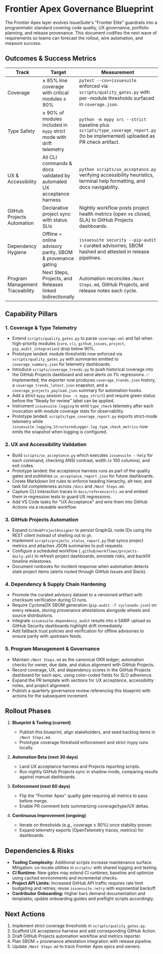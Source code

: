 # Frontier Apex Governance Blueprint

The Frontier Apex layer evolves IssueSuite's "Frontier Elite" guardrails into a
programmatic standard covering code quality, UX governance, portfolio planning,
and release provenance. This document codifies the next wave of requirements so
teams can forecast the rollout, wire automation, and measure success.

## Outcomes & Success Metrics

| Track | Target | Measurement |
| ----- | ------ | ----------- |
| Coverage | ≥ 85% line coverage with critical modules ≥ 90% | `pytest --cov=issuesuite` enforced via `scripts/quality_gates.py` with per-module thresholds surfaced in `coverage.json`. |
| Type Safety | ≥ 90% of modules included in `mypy` strict mode with drift telemetry | `python -m mypy src --strict` baseline plus `scripts/type_coverage_report.py` (to be implemented) uploaded as PR check artifact. |
| UX & Accessibility | All CLI commands & docs validated by automated UX acceptance harness | `python scripts/ux_acceptance.py` verifying accessibility heuristics, terminal help formatting, and docs navigability. |
| GitHub Projects Automation | Declarative project sync with status SLIs | Nightly workflow posts project health metrics (open vs closed, SLA) to GitHub Projects dashboards. |
| Dependency Hygiene | Offline + online advisory parity, SBOM & provenance gating | `issuesuite security --pip-audit` + curated advisories; SBOM hashed and attested in release pipelines. |
| Program Management Traceability | Next Steps, Projects, and Releases linked bidirectionally | Automation reconciles `/Next Steps.md`, GitHub Projects, and release notes each cycle. |

## Capability Pillars

### 1. Coverage & Type Telemetry

- Extend `scripts/quality_gates.py` to parse `coverage.xml` and fail when
  high-priority modules (`core`, `cli`, `github_issues`, `project`,
  `pip_audit_integration`) drop below 90%.
- Prototype landed: module thresholds now enforced via
  `scripts/quality_gates.py` with summaries emitted to
  `coverage_summary.json` for telemetry dashboards.
- Introduce `scripts/coverage_trends.py` to push historical coverage into the
  GitHub Projects dashboard and send alerts on 1% regressions. ✅ Implemented;
  the exporter now produces `coverage_trends.json` history, a
  `coverage_trends_latest.json` snapshot, and a `coverage_projects_payload.json`
  summary for automation hooks.
- Add a strict `mypy` session (`nox -s mypy_strict`) and require green status
  before the "Ready for review" label can be applied.
- Instrument `issuesuite.logging` to emit `type_check` telemetry after each
  invocation with module coverage stats for observability.
- Prototype landed: `scripts/type_coverage_report.py` exports strict-mode
  telemetry while `issuesuite.logging.StructuredLogger.log_type_check_metrics`
  now emits the snapshot when logging is configured.

### 2. UX and Accessibility Validation

- Build `scripts/ux_acceptance.py` which executes `issuesuite --help` for each
  command, checking ANSI contrast, width (≤ 100 columns), and exit codes.
- Prototype landed: the acceptance harness runs as part of the quality gates
  and publishes `ux_acceptance_report.json` for future dashboards.
- Create Markdown lint rules to enforce heading hierarchy, alt-text, and task
  list completeness across `/docs` and `/Next Steps.md`.
- Capture CLI interaction traces in `docs/reference/cli.md` and embed them in
  regression tests to guard UX regressions.
- Add VS Code tasks for "UX Acceptance" and wire them into GitHub Actions via a
  reusable workflow.

### 3. GitHub Projects Automation

- Expand `GitHubProjectAssigner` to persist GraphQL node IDs using the REST
  client instead of shelling out to `gh`.
- Implement `scripts/projects_status_report.py` that syncs project metrics and
  attaches JSON summaries to pull requests.
- Configure a scheduled workflow (`.github/workflows/projects-daily.yml`) to
  refresh project dashboards, annotate risks, and backfill timeline milestones.
- Document runbooks for incident response when automation detects stale project
  items (alerts routed through GitHub Issues and Slack).

### 4. Dependency & Supply Chain Hardening

- Promote the curated advisory dataset to a versioned artifact with checksum
  verification during CI runs.
- Require CycloneDX SBOM generation (`pip-audit -f cyclonedx-json`) on every
  release, storing provenance attestations alongside wheels and source
  distributions.
- Integrate `issuesuite.dependency_audit` results into a SARIF upload so
  GitHub Security dashboards highlight drift immediately.
- Add fallback trust policies and verification for offline advisories to ensure
  parity with upstream feeds.

### 5. Program Management & Governance

- Maintain `/Next Steps.md` as the canonical OKR ledger; automation checks for
  owner, due date, and status alignment with GitHub Projects.
- Record coverage, UX, and dependency scores in the GitHub Projects dashboard
  for each epic, using color-coded fields for SLO adherence.
- Expand the PR template with sections for UX acceptance, accessibility notes,
  and project alignment.
- Publish a quarterly governance review referencing this blueprint with actions
  for the subsequent increment.

## Rollout Phases

1. **Blueprint & Tooling (current)**
   - Publish this blueprint, align stakeholders, and seed backlog items in
     `/Next Steps.md`.
   - Prototype coverage threshold enforcement and strict mypy runs locally.

2. **Automation Beta (next 30 days)**
   - Land UX acceptance harness and Projects reporting scripts.
   - Run nightly GitHub Projects sync in shadow mode, comparing results against
     manual dashboards.

3. **Enforcement (next 60 days)**
   - Flip the "Frontier Apex" quality gate requiring all metrics to pass before
     merge.
   - Enable PR comment bots summarizing coverage/type/UX deltas.

4. **Continuous Improvement (ongoing)**
   - Iterate on thresholds (e.g., coverage ≥ 90%) once stability proven.
   - Expand telemetry exports (OpenTelemetry traces, metrics) for dashboards.

## Dependencies & Risks

- **Tooling Complexity:** Additional scripts increase maintenance surface.
  Mitigation: co-locate utilities in `scripts/` with shared logging and testing.
- **CI Runtime:** New gates may extend CI runtimes; baseline and optimize using
  cached environments and incremental checks.
- **Project API Limits:** Increased GitHub API traffic requires rate limit
  budgeting and retries; reuse `issuesuite.retry` with exponential backoff.
- **Contributor Onboarding:** Higher bars demand documentation and templates;
  update onboarding guides and preflight scripts accordingly.

## Next Actions

1. Implement strict coverage thresholds in `scripts/quality_gates.py`.
2. Scaffold UX acceptance harness and add corresponding GitHub Action.
3. Draft GitHub Projects automation workflow and metrics reporter.
4. Plan SBOM + provenance attestation integration with release pipeline.
5. Update `/Next Steps.md` to track Frontier Apex epics and owners.
